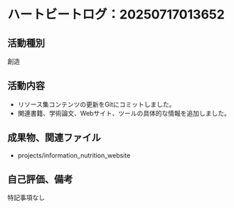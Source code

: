 # ハートビートログ：20250717013652

## 活動種別
創造

## 活動内容
- リソース集コンテンツの更新をGitにコミットしました。
- 関連書籍、学術論文、Webサイト、ツールの具体的な情報を追加しました。

## 成果物、関連ファイル
- projects/information_nutrition_website

## 自己評価、備考
特記事項なし
